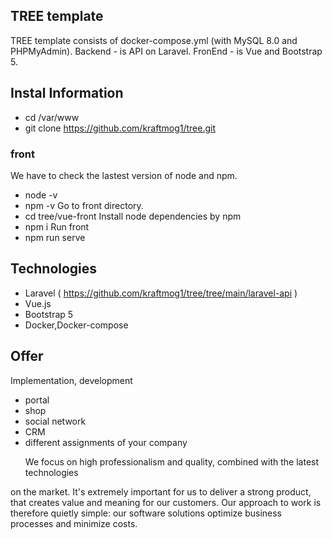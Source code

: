 ## TREE template
TREE template consists of docker-compose.yml (with MySQL 8.0 and PHPMyAdmin). Backend - is API on Laravel.
FronEnd - is Vue and Bootstrap 5.

## Instal Information
- cd /var/www 
- git clone https://github.com/kraftmog1/tree.git
### front
We have to check the lastest version of node and npm.
- node -v
- npm -v 
Go to front directory.
- cd tree/vue-front
Install node dependencies by npm
- npm i
Run front  
- npm run serve
## Technologies
- Laravel ( https://github.com/kraftmog1/tree/tree/main/laravel-api )
- Vue.js
- Bootstrap 5
- Docker,Docker-compose
## Offer 
Implementation, development
- portal
- shop 
- social network
- CRM 
- different assignments of your company
  <p> We focus on high  professionalism and quality, combined with the latest technologies
on the market. It's extremely important for us to deliver a strong product, that
creates value and meaning for our customers. Our approach to work is therefore quietly
simple: our software solutions optimize business processes and minimize costs.  </p>
  

